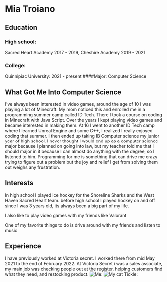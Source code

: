# Mia Troiano

## Education

### High school:
Sacred Heart Academy 2017 - 2019, Cheshire Academy 2019 - 2021
### College:
Quinnipiac University: 2021 - present
####Major:
Computer Science


## What Got Me Into Computer Science
I've always been interested in video games, around the age of 10 I was playing a lot of Minecraft. My mom noticed this and enrolled me in a programming summer camp called ID Tech. There I took a course on coding in Minecraft with Java Script. Over the years I kept playing video games and became interested in making them. At 16 I went to another ID Tech camp where I learned Unreal Engine and some C++, I realized I really enjoyed coding that summer. I then ended up taking IB Computer science my junior year of high school. I never thought I would end up as a computer science major because I planned on going into law, but my teacher told me that I should major in it because I can almost do anything with the degree, so I listened to him. Programming for me is something that can drive me crazy trying to figure out a problem but the joy and relief I get from solving them out weighs any frustration.

## Interests
In high school I played ice hockey for the Shoreline Sharks and the West Haven Sacred Heart team. before high school I played hockey on and off since I was 3 years old, its always been a big part of my life.

I also like to play video games with my friends like Valorant

One of my favorite things to do is drive around with my friends and listen to music

## Experience
I have previously worked at Victoria secret. I worked there from mid May 2021 to the end of February 2022. At Victoria Secret i was a sales associate, my main job was checking people out at the register, helping customers find what they need, and restocking product.
![Me:](/Users/miatroiano/Desktop/mia.jpeg "mia")
![My cat Tickle:](/Users/miatroiano/Desktop/tickle.jpeg "tickle")
